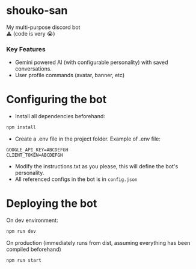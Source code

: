 # shouko-san
My multi-purpose discord bot \
⚠️ (code is very :sob:)
### Key Features
* Gemini powered AI (with configurable personality) with saved conversations.
* User profile commands (avatar, banner, etc)

# Configuring the bot
* Install all dependencies beforehand: 
```bash
npm install
```
* Create a .env file in the project folder. Example of .env file:
```env
GOOGLE_API_KEY=ABCDEFGH
CLIENT_TOKEN=ABCDEFGH
```
* Modify the instructions.txt as you please, this will define the bot's personality.
* All referenced configs in the bot is in `config.json`

# Deploying the bot
On dev environment:
```bash
npm run dev
```
On production (immediately runs from dist, assuming everything has been compiled beforehand)
```bash
npm run start
```
